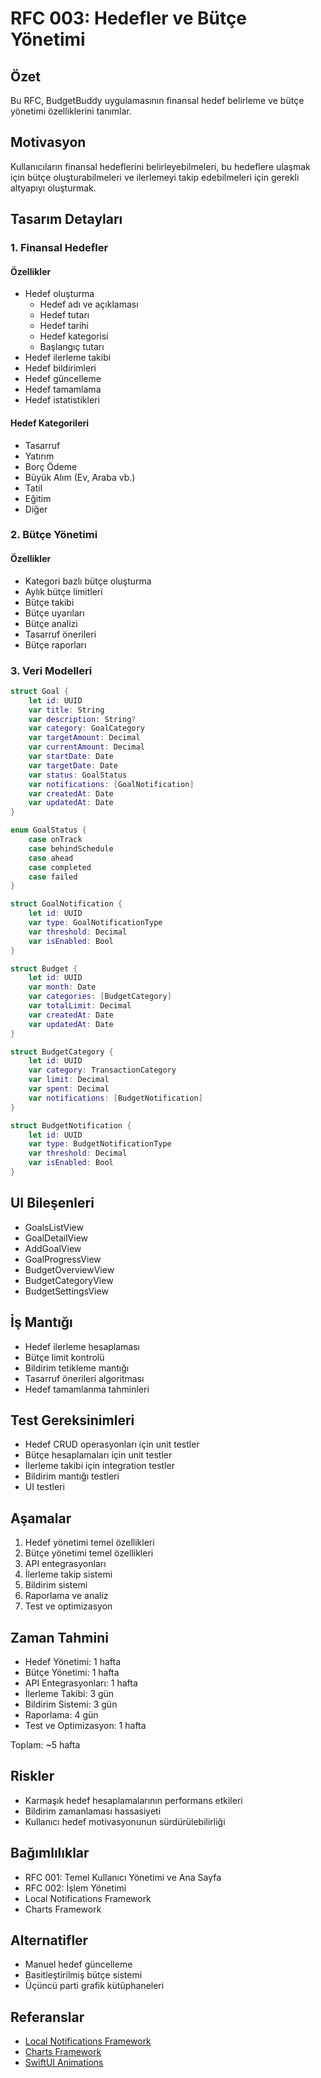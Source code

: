 # RFC 003: Hedefler ve Bütçe Yönetimi

## Özet
Bu RFC, BudgetBuddy uygulamasının finansal hedef belirleme ve bütçe yönetimi özelliklerini tanımlar.

## Motivasyon
Kullanıcıların finansal hedeflerini belirleyebilmeleri, bu hedeflere ulaşmak için bütçe oluşturabilmeleri ve ilerlemeyi takip edebilmeleri için gerekli altyapıyı oluşturmak.

## Tasarım Detayları

### 1. Finansal Hedefler
#### Özellikler
- Hedef oluşturma
  - Hedef adı ve açıklaması
  - Hedef tutarı
  - Hedef tarihi
  - Hedef kategorisi
  - Başlangıç tutarı
- Hedef ilerleme takibi
- Hedef bildirimleri
- Hedef güncelleme
- Hedef tamamlama
- Hedef istatistikleri

#### Hedef Kategorileri
- Tasarruf
- Yatırım
- Borç Ödeme
- Büyük Alım (Ev, Araba vb.)
- Tatil
- Eğitim
- Diğer

### 2. Bütçe Yönetimi
#### Özellikler
- Kategori bazlı bütçe oluşturma
- Aylık bütçe limitleri
- Bütçe takibi
- Bütçe uyarıları
- Bütçe analizi
- Tasarruf önerileri
- Bütçe raporları

### 3. Veri Modelleri

```swift
struct Goal {
    let id: UUID
    var title: String
    var description: String?
    var category: GoalCategory
    var targetAmount: Decimal
    var currentAmount: Decimal
    var startDate: Date
    var targetDate: Date
    var status: GoalStatus
    var notifications: [GoalNotification]
    var createdAt: Date
    var updatedAt: Date
}

enum GoalStatus {
    case onTrack
    case behindSchedule
    case ahead
    case completed
    case failed
}

struct GoalNotification {
    let id: UUID
    var type: GoalNotificationType
    var threshold: Decimal
    var isEnabled: Bool
}

struct Budget {
    let id: UUID
    var month: Date
    var categories: [BudgetCategory]
    var totalLimit: Decimal
    var createdAt: Date
    var updatedAt: Date
}

struct BudgetCategory {
    let id: UUID
    var category: TransactionCategory
    var limit: Decimal
    var spent: Decimal
    var notifications: [BudgetNotification]
}

struct BudgetNotification {
    let id: UUID
    var type: BudgetNotificationType
    var threshold: Decimal
    var isEnabled: Bool
}
```

## UI Bileşenleri
- GoalsListView
- GoalDetailView
- AddGoalView
- GoalProgressView
- BudgetOverviewView
- BudgetCategoryView
- BudgetSettingsView

## İş Mantığı
- Hedef ilerleme hesaplaması
- Bütçe limit kontrolü
- Bildirim tetikleme mantığı
- Tasarruf önerileri algoritması
- Hedef tamamlanma tahminleri

## Test Gereksinimleri
- Hedef CRUD operasyonları için unit testler
- Bütçe hesaplamaları için unit testler
- İlerleme takibi için integration testler
- Bildirim mantığı testleri
- UI testleri

## Aşamalar
1. Hedef yönetimi temel özellikleri
2. Bütçe yönetimi temel özellikleri
3. API entegrasyonları
4. İlerleme takip sistemi
5. Bildirim sistemi
6. Raporlama ve analiz
7. Test ve optimizasyon

## Zaman Tahmini
- Hedef Yönetimi: 1 hafta
- Bütçe Yönetimi: 1 hafta
- API Entegrasyonları: 1 hafta
- İlerleme Takibi: 3 gün
- Bildirim Sistemi: 3 gün
- Raporlama: 4 gün
- Test ve Optimizasyon: 1 hafta

Toplam: ~5 hafta

## Riskler
- Karmaşık hedef hesaplamalarının performans etkileri
- Bildirim zamanlaması hassasiyeti
- Kullanıcı hedef motivasyonunun sürdürülebilirliği

## Bağımlılıklar
- RFC 001: Temel Kullanıcı Yönetimi ve Ana Sayfa
- RFC 002: İşlem Yönetimi
- Local Notifications Framework
- Charts Framework

## Alternatifler
- Manuel hedef güncelleme
- Basitleştirilmiş bütçe sistemi
- Üçüncü parti grafik kütüphaneleri

## Referanslar
- [Local Notifications Framework](https://developer.apple.com/documentation/usernotifications)
- [Charts Framework](https://developer.apple.com/documentation/charts)
- [SwiftUI Animations](https://developer.apple.com/documentation/swiftui/animation) 